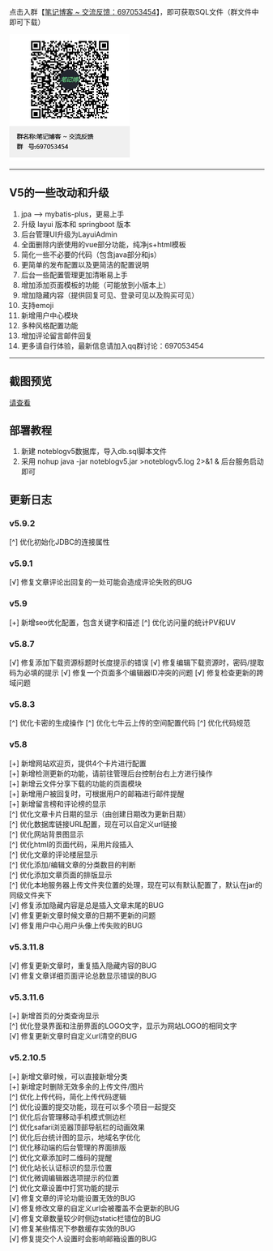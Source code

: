 点击入群【[笔记博客 ~ 交流反馈：697053454](https://jq.qq.com/?_wv=1027&k=5ZEGGl8)】，即可获取SQL文件（群文件中即可下载）

![avatar](noteblogqqgroup.png)

---
## V5的一些改动和升级
1. jpa --> mybatis-plus，更易上手
2. 升级 layui 版本和 springboot 版本
3. 后台管理UI升级为LayuiAdmin
4. 全面删除内嵌使用的vue部分功能，纯净js+html模板
5. 简化一些不必要的代码（包含java部分和js）
6. 更简单的发布配置以及更简洁的配置说明
7. 后台一些配置管理更加清晰易上手
8. 增加添加页面模板的功能（可能放到小版本上）
9. 增加隐藏内容（提供回复可见、登录可见以及购买可见）
10. 支持emoji
11. 新增用户中心模块
12. 多种风格配置功能
13. 增加评论留言邮件回复
14. 更多请自行体验，最新信息请加入qq群讨论：697053454

---
## 截图预览
[请查看](https://gitee.com/miyakowork/noteblogv5/tree/master/screenshot)

## 部署教程
1. 新建 noteblogv5数据库，导入db.sql脚本文件
2. 采用 nohup java -jar noteblogv5.jar >noteblogv5.log 2>&1 & 后台服务启动即可

## 更新日志
### v5.9.2
[^] 优化初始化JDBC的连接属性
### v5.9.1
[√] 修复文章评论出回复的一处可能会造成评论失败的BUG

### v5.9
[+] 新增seo优化配置，包含关键字和描述
[^] 优化访问量的统计PV和UV

### v5.8.7
[√] 修复添加下载资源标题时长度提示的错误
[√] 修复编辑下载资源时，密码/提取码为必填的提示
[√] 修复一个页面多个编辑器ID冲突的问题
[√] 修复检查更新的跨域问题

### v5.8.3
[^] 优化卡密的生成操作
[^] 优化七牛云上传的空间配置代码
[^] 优化代码规范

### v5.8
[+] 新增网站欢迎页，提供4个卡片进行配置 <br/>
[+] 新增检测更新的功能，请前往管理后台控制台右上方进行操作 <br/>
[+] 新增云文件分享下载的功能的页面模块 <br/>
[+] 新增用户被回复时，可根据用户的邮箱进行邮件提醒 <br/>
[+] 新增留言榜和评论榜的显示 <br/>
[^] 优化文章卡片日期的显示（由创建日期改为更新日期）<br/>
[^] 优化数据库链接URL配置，现在可以自定义url链接 <br/>
[^] 优化网站背景图显示 <br/>
[^] 优化html的页面代码，采用片段插入 <br/>
[^] 优化文章的评论楼层显示 <br/>
[^] 优化添加/编辑文章的分类数目的判断 <br/>
[^] 优化添加文章页面的排版显示 <br/>
[^] 优化本地服务器上传文件夹位置的处理，现在可以有默认配置了，默认在jar的同级文件夹下 <br/>
[√] 修复添加隐藏内容是总是插入文章末尾的BUG <br/>
[√] 修复更新文章时候文章的日期不更新的问题 <br/>
[√] 修复用户中心用户头像上传失败的BUG <br/>

### v5.3.11.8
[√] 修复更新文章时，重复插入隐藏内容的BUG <br/>
[√] 修复文章详细页面评论总数显示错误的BUG <br/>

### v5.3.11.6
[+] 新增首页的分类查询显示 <br/>
[^] 优化登录界面和注册界面的LOGO文字，显示为网站LOGO的相同文字 <br/>
[√] 修复更新文章时自定义url清空的BUG <br/>

### v5.2.10.5
[+] 新增文章时候，可以直接新增分类 <br/>
[+] 新增定时删除无效多余的上传文件/图片 <br/>
[^] 优化上传代码，简化上传代码逻辑 <br/>
[^] 优化设置的提交功能，现在可以多个项目一起提交 <br/>
[^] 优化后台管理移动手机模式侧边栏 <br/>
[^] 优化safari浏览器顶部导航栏的动画效果 <br/>
[^] 优化后台统计图的显示，地域名字优化 <br/>
[^] 优化移动端的后台管理的界面排版 <br/>
[^] 优化文章添加时二维码的提醒 <br/>
[^] 优化站长认证标识的显示位置 <br/>
[^] 优化微调编辑器选项提示的位置 <br/>
[^] 优化文章设置中打赏功能的提示 <br/>
[√] 修复文章的评论功能设置无效的BUG <br/>
[√] 修复修改文章的自定义url会被覆盖不会更新的BUG <br/>
[√] 修复文章数量较少时侧边static栏错位的BUG <br/>
[√] 修复某些情况下参数缓存实效的BUG <br/>
[√] 修复提交个人设置时会影响邮箱设置的BUG <br/>
